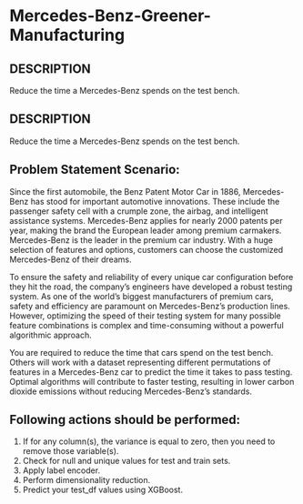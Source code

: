# Mercedes-Benz-Greener-Manufacturing

## DESCRIPTION

Reduce the time a Mercedes-Benz spends on the test bench.

## DESCRIPTION

Reduce the time a Mercedes-Benz spends on the test bench.

## Problem Statement Scenario:

Since the first automobile, the Benz Patent Motor Car in 1886, Mercedes-Benz has stood for important automotive innovations. These include the passenger safety cell with a crumple zone, the airbag, and intelligent assistance systems. Mercedes-Benz applies for nearly 2000 patents per year, making the brand the European leader among premium carmakers. Mercedes-Benz is the leader in the premium car industry. With a huge selection of features and options, customers can choose the customized Mercedes-Benz of their dreams.

To ensure the safety and reliability of every unique car configuration before they hit the road, the company’s engineers have developed a robust testing system. As one of the world’s biggest manufacturers of premium cars, safety and efficiency are paramount on Mercedes-Benz’s production lines. However, optimizing the speed of their testing system for many possible feature combinations is complex and time-consuming without a powerful algorithmic approach.

You are required to reduce the time that cars spend on the test bench. Others will work with a dataset representing different permutations of features in a Mercedes-Benz car to predict the time it takes to pass testing. Optimal algorithms will contribute to faster testing, resulting in lower carbon dioxide emissions without reducing Mercedes-Benz’s standards.

## Following actions should be performed:

1. If for any column(s), the variance is equal to zero, then you need to remove those variable(s).
2. Check for null and unique values for test and train sets.
3. Apply label encoder.
4. Perform dimensionality reduction.
5. Predict your test_df values using XGBoost.

